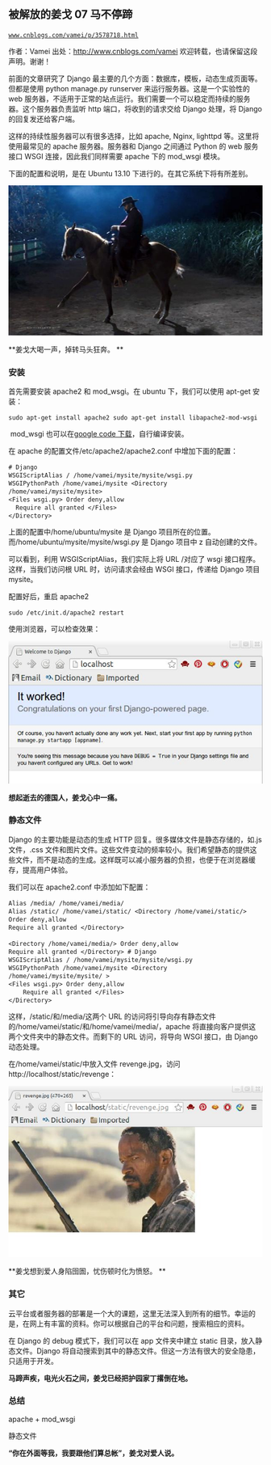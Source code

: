 ## 被解放的姜戈 07 马不停蹄

[`www.cnblogs.com/vamei/p/3578718.html`](http://www.cnblogs.com/vamei/p/3578718.html)

作者：Vamei 出处：http://www.cnblogs.com/vamei 欢迎转载，也请保留这段声明。谢谢！ 

前面的文章研究了 Django 最主要的几个方面：数据库，模板，动态生成页面等。但都是使用 python manage.py runserver 来运行服务器。这是一个实验性的 web 服务器，不适用于正常的站点运行。我们需要一个可以稳定而持续的服务器。这个服务器负责监听 http 端口，将收到的请求交给 Django 处理，将 Django 的回复发还给客户端。

这样的持续性服务器可以有很多选择，比如 apache, Nginx, lighttpd 等。这里将使用最常见的 apache 服务器。服务器和 Django 之间通过 Python 的 web 服务接口 WSGI 连接，因此我们同样需要 apache 下的 mod_wsgi 模块。

下面的配置和说明，是在 Ubuntu 13.10 下进行的。在其它系统下将有所差别。

![](img/rdb_epub_1024751120483847202.jpg)

**姜戈大喝一声，掉转马头狂奔。 **

### 安装

首先需要安装 apache2 和 mod_wsgi。在 ubuntu 下，我们可以使用 apt-get 安装：

```
sudo apt-get install apache2 sudo apt-get install libapache2-mod-wsgi

```

 mod_wsgi 也可以在[google code 下载](https://code.google.com/p/modwsgi/wiki/DownloadTheSoftware?tm=2)，自行编译安装。

在 apache 的配置文件/etc/apache2/apache2.conf 中增加下面的配置： 

```
# Django
WSGIScriptAlias / /home/vamei/mysite/mysite/wsgi.py
WSGIPythonPath /home/vamei/mysite <Directory /home/vamei/mysite/mysite>
<Files wsgi.py> Order deny,allow
  Require all granted </Files>
</Directory>

```

上面的配置中/home/ubuntu/mysite 是 Django 项目所在的位置。而/home/ubuntu/mysite/mysite/wsgi.py 是 Django 项目中 z 自动创建的文件。

可以看到，利用 WSGIScriptAlias，我们实际上将 URL /对应了 wsgi 接口程序。这样，当我们访问根 URL 时，访问请求会经由 WSGI 接口，传递给 Django 项目 mysite。

配置好后，重启 apache2

```
sudo /etc/init.d/apache2 restart

```

使用浏览器，可以检查效果：

![](img/rdb_epub_5841670172839149233.jpg)

**想起逝去的德国人，姜戈心中一痛。**

### 静态文件

Django 的主要功能是动态的生成 HTTP 回复。很多媒体文件是静态存储的，如.js 文件，.css 文件和图片文件。这些文件变动的频率较小。我们希望静态的提供这些文件，而不是动态的生成。这样既可以减小服务器的负担，也便于在浏览器缓存，提高用户体验。

我们可以在 apache2.conf 中添加如下配置：

```
Alias /media/ /home/vamei/media/
Alias /static/ /home/vamei/static/ <Directory /home/vamei/static/> Order deny,allow
Require all granted </Directory>

<Directory /home/vamei/media/> Order deny,allow
Require all granted </Directory> # Django
WSGIScriptAlias / /home/vamei/mysite/mysite/wsgi.py
WSGIPythonPath /home/vamei/mysite <Directory /home/vamei/mysite/mysite/ >
<Files wsgi.py> Order deny,allow
    Require all granted </Files>
</Directory>

```

这样，/static/和/media/这两个 URL 的访问将引导向存有静态文件的/home/vamei/static/和/home/vamei/media/，apache 将直接向客户提供这两个文件夹中的静态文件。而剩下的 URL 访问，将导向 WSGI 接口，由 Django 动态处理。

在/home/vamei/static/中放入文件 revenge.jpg，访问 http://localhost/static/revenge：

![](img/rdb_epub_5314927978069813060.jpg)

**姜戈想到爱人身陷囹圄，忧伤顿时化为愤怒。 **

### 其它

云平台或者服务器的部署是一个大的课题，这里无法深入到所有的细节。幸运的是，在网上有丰富的资料。你可以根据自己的平台和问题，搜索相应的资料。

在 Django 的 debug 模式下，我们可以在 app 文件夹中建立 static 目录，放入静态文件。Django 将自动搜索到其中的静态文件。但这一方法有很大的安全隐患，只适用于开发。

**马蹄声疾，电光火石之间，姜戈已经把护园家丁撂倒在地。**

### 总结

apache + mod_wsgi

静态文件

**“你在外面等我，我要跟他们算总帐”，姜戈对爱人说。**